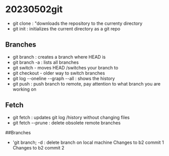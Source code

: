 # 20230502git

- git clone <URL>: "downloads the repository to the currenty directory
- git init : initializes the current directory as a git repo

## Branches 
- git branch <NAME> : creates a branch where HEAD is
- git branch -a : lists all branches
- git switch <NAME> - moves HEAD /switches your branch to <NAME>
- git checkout <NAME> - older way to switch branches
- git log --oneline --graph --all : shows the history 
- git push <REMOTE> <BRANCH> : push branch to remote, pay attention to what branch you are working on

## Fetch
- git fetch : updates git log /history without changing files
- git fetch --prune : delete obsolete remote branches

##Branches
- 'git branch; -d <NAME>: delete branch on local machine
Changes to b2 commit 1
Changes to b2 commit 2
